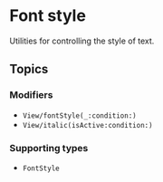 # Font style

Utilities for controlling the style of text.

## Topics

### Modifiers

- ``View/fontStyle(_:condition:)``
- ``View/italic(isActive:condition:)``

### Supporting types

- ``FontStyle``
